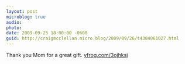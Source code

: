 ```yaml
---
layout: post
microblog: true
audio: 
photo: 
date: 2009-09-25 18:00:00 -0600
guid: http://craigmcclellan.micro.blog/2009/09/26/t4384061027.html
---
```

Thank you Mom for a great gift.  [yfrog.com/3ojhksj](http://yfrog.com/3ojhksj)
